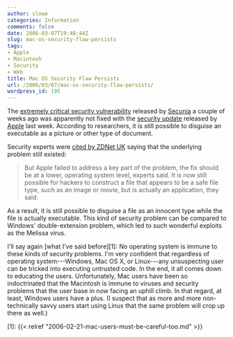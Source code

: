 ```yaml
---
author: slowe
categories: Information
comments: false
date: 2006-03-07T19:48:44Z
slug: mac-os-security-flaw-persists
tags:
- Apple
- Macintosh
- Security
- Web
title: Mac OS Security Flaw Persists
url: /2006/03/07/mac-os-security-flaw-persists/
wordpress_id: 195
---
```


The [extremely critical security vulnerability](http://secunia.com/advisories/18963) released by [Secunia](http://secunia.com/) a couple of weeks ago was apparently not fixed with the [security update](http://docs.info.apple.com/article.html?artnum=303382) released by [Apple](http://www.apple.com/) last week. According to researchers, it is still possible to disguise an executable as a picture or other type of document.

Security experts were [cited by ZDNet UK](http://news.zdnet.co.uk/software/mac/0,39020393,39256044,00.htm) saying that the underlying problem still existed:

>But Apple failed to address a key part of the problem, the fix should be at a lower, operating system level, experts said. It is now still possible for hackers to construct a file that appears to be a safe file type, such as an image or movie, but is actually an application, they said.

As a result, it is still possible to disguise a file as an innocent type while the file is actually executable. This kind of security problem can be compared to Windows' double-extension problem, which led to such wonderful exploits as the Melissa virus.

I'll say again [what I've said before][1]: No operating system is immune to these kinds of security problems. I'm very confident that regardless of operating system---Windows, Mac OS X, or Linux---any unsuspecting user can be tricked into executing untrusted code. In the end, it all comes down to educating the users. Unfortunately, Mac users have been so indoctrinated that the Macintosh is immune to viruses and security problems that the user base in now facing an uphill climb. In that regard, at least, Windows users have a plus. (I suspect that as more and more non-technically savvy users start using Linux that the same problem will crop up there as well.)

[1]: {{< relref "2006-02-21-mac-users-must-be-careful-too.md" >}}
